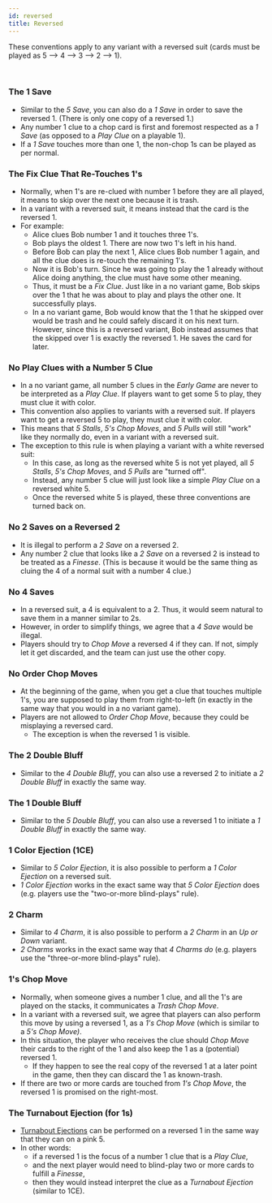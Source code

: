 ```yaml
---
id: reversed
title: Reversed
---
```


These conventions apply to any variant with a reversed suit (cards must be played as 5 --> 4 --> 3 --> 2 --> 1).

<br />

### The 1 Save

- Similar to the *5 Save*, you can also do a *1 Save* in order to save the reversed 1. (There is only one copy of a reversed 1.)
- Any number 1 clue to a chop card is first and foremost respected as a *1 Save* (as opposed to a *Play Clue* on a playable 1).
- If a *1 Save* touches more than one 1, the non-chop 1s can be played as per normal.

### The Fix Clue That Re-Touches 1's

- Normally, when 1's are re-clued with number 1 before they are all played, it means to skip over the next one because it is trash.
- In a variant with a reversed suit, it means instead that the card is the reversed 1.
- For example:
  - Alice clues Bob number 1 and it touches three 1's.
  - Bob plays the oldest 1. There are now two 1's left in his hand.
  - Before Bob can play the next 1, Alice clues Bob number 1 again, and all the clue does is re-touch the remaining 1's.
  - Now it is Bob's turn. Since he was going to play the 1 already without Alice doing anything, the clue must have some other meaning.
  - Thus, it must be a *Fix Clue*. Just like in a no variant game, Bob skips over the 1 that he was about to play and plays the other one. It successfully plays.
  - In a no variant game, Bob would know that the 1 that he skipped over would be trash and he could safely discard it on his next turn. However, since this is a reversed variant, Bob instead assumes that the skipped over 1 is exactly the reversed 1. He saves the card for later.

### No Play Clues with a Number 5 Clue

- In a no variant game, all number 5 clues in the *Early Game* are never to be interpreted as a *Play Clue*. If players want to get some 5 to play, they must clue it with color.
- This convention also applies to variants with a reversed suit. If players want to get a reversed 5 to play, they must clue it with color.
- This means that *5 Stalls*, *5's Chop Moves*, and *5 Pulls* will still "work" like they normally do, even in a variant with a reversed suit.
- The exception to this rule is when playing a variant with a white reversed suit:
  - In this case, as long as the reversed white 5 is not yet played, all *5 Stalls*, *5's Chop Moves*, and *5 Pulls* are "turned off".
  - Instead, any number 5 clue will just look like a simple *Play Clue* on a reversed white 5.
  - Once the reversed white 5 is played, these three conventions are turned back on.

### No 2 Saves on a Reversed 2

- It is illegal to perform a *2 Save* on a reversed 2.
- Any number 2 clue that looks like a *2 Save* on a reversed 2 is instead to be treated as a *Finesse*. (This is because it would be the same thing as cluing the 4 of a normal suit with a number 4 clue.)

### No 4 Saves

- In a reversed suit, a 4 is equivalent to a 2. Thus, it would seem natural to save them in a manner similar to 2s.
- However, in order to simplify things, we agree that a *4 Save* would be illegal.
- Players should try to *Chop Move* a reversed 4 if they can. If not, simply let it get discarded, and the team can just use the other copy.

### No Order Chop Moves

- At the beginning of the game, when you get a clue that touches multiple 1's, you are supposed to play them from right-to-left (in exactly in the same way that you would in a no variant game).
- Players are not allowed to *Order Chop Move*, because they could be misplaying a reversed card.
  - The exception is when the reversed 1 is visible.

### The 2 Double Bluff

- Similar to the *4 Double Bluff*, you can also use a reversed 2 to initiate a *2 Double Bluff* in exactly the same way.

### The 1 Double Bluff

- Similar to the *5 Double Bluff*, you can also use a reversed 1 to initiate a *1 Double Bluff* in exactly the same way.

### 1 Color Ejection (1CE)

- Similar to *5 Color Ejection*, it is also possible to perform a *1 Color Ejection* on a reversed suit.
- *1 Color Ejection* works in the exact same way that *5 Color Ejection* does (e.g. players use the "two-or-more blind-plays" rule).

### 2 Charm 

- Similar to *4 Charm*, it is also possible to perform a *2 Charm* in an *Up or Down* variant.
- *2 Charms* works in the exact same way that *4 Charms do* (e.g. players use the "three-or-more blind-plays" rule).

### 1's Chop Move

- Normally, when someone gives a number 1 clue, and all the 1's are played on the stacks, it communicates a *Trash Chop Move*.
- In a variant with a reversed suit, we agree that players can also perform this move by using a reversed 1, as a *1's Chop Move* (which is similar to a *5's Chop Move)*.
- In this situation, the player who receives the clue should *Chop Move* their cards to the right of the 1 and also keep the 1 as a (potential) reversed 1.
  - If they happen to see the real copy of the reversed 1 at a later point in the game, then they can discard the 1 as known-trash.
- If there are two or more cards are touched from *1's Chop Move*, the reversed 1 is promised on the right-most.

### The Turnabout Ejection (for 1s)

- [Turnabout Ejections](pink.md#the-turnabout-ejection-for-1s-and-5s) can be performed on a reversed 1 in the same way that they can on a pink 5.
- In other words:
  - if a reversed 1 is the focus of a number 1 clue that is a *Play Clue*,
  - and the next player would need to blind-play two or more cards to fulfill a *Finesse*,
  - then they would instead interpret the clue as a *Turnabout Ejection* (similar to 1CE).
